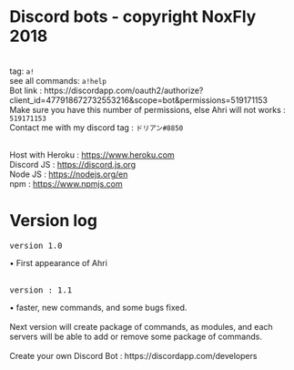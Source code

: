 <h1>Discord bots - copyright NoxFly 2018</h1>
<br>tag: <code>a!</code>
<br>see all commands: <code>a!help</code>
<br>Bot link : https://discordapp.com/oauth2/authorize?client_id=477918672732553216&scope=bot&permissions=519171153
<br>Make sure you have this number of permissions, else Ahri will not works : <code>519171153</code>
<br>Contact me with my discord tag : <code>ドリアン#8850</code>

<br>Host with Heroku : https://www.heroku.com
<br>Discord JS : https://discord.js.org
<br>Node JS : https://nodejs.org/en
<br>npm : https://www.npmjs.com
<br>
<h1>Version log</h1>
<pre>version 1.0</pre>
• First appearance of Ahri
<br><br>
<pre>version : 1.1</pre>
• faster, new commands, and some bugs fixed.
<br>
<br>Next version will create package of commands, as modules, and each servers will be able to add or remove some package of commands.
<br>
<br>Create your own Discord Bot : https://discordapp.com/developers